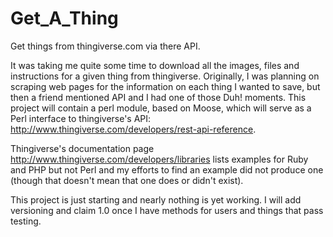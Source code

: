 Get_A_Thing
===========

Get things from thingiverse.com via there API.

It was taking me quite some time to download all the images, files and instructions for a given thing from thingiverse.
Originally, I was planning on scraping web pages for the information on each thing I wanted to save, but then
a friend mentioned API and I had one of those Duh! moments.  This project will contain a perl module, based on Moose,
which will serve as a Perl interface to thingiverse's API: http://www.thingiverse.com/developers/rest-api-reference.

Thingiverse's documentation page http://www.thingiverse.com/developers/libraries lists examples for Ruby and PHP but not
Perl and my efforts to find an example did not produce one (though that doesn't mean that one does or didn't exist).

This project is just starting and nearly nothing is yet working.  I will add versioning and claim 1.0 once I have 
methods for users and things that pass testing.

